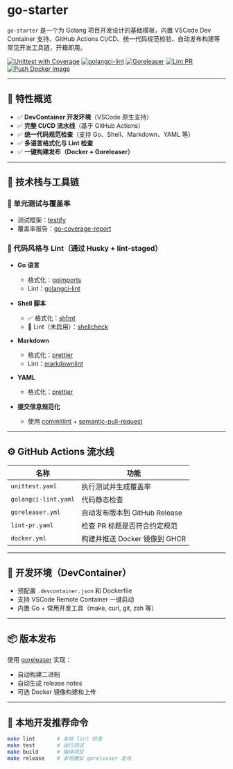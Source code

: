 # go-starter

`go-starter` 是一个为 Golang 项目开发设计的基础模板，内置 VSCode Dev Container 支持、GitHub Actions CI/CD、统一代码规范校验、自动发布构建等常见开发工具链，开箱即用。

[![Unittest with Coverage](https://github.com/phenix3443/go-starter/actions/workflows/unittest.yaml/badge.svg)](https://github.com/phenix3443/go-starter/actions/workflows/unittest.yaml)
[![golangci-lint](https://github.com/phenix3443/go-starter/actions/workflows/golangci-lint.yaml/badge.svg)](https://github.com/phenix3443/go-starter/actions/workflows/golangci-lint.yaml)
[![Goreleaser](https://github.com/phenix3443/go-starter/actions/workflows/goreleaser.yml/badge.svg)](https://github.com/phenix3443/go-starter/actions/workflows/goreleaser.yml)
[![Lint PR](https://github.com/phenix3443/go-starter/actions/workflows/lint-pr.yaml/badge.svg)](https://github.com/phenix3443/go-starter/actions/workflows/lint-pr.yaml)
[![Push Docker Image](https://github.com/phenix3443/go-starter/actions/workflows/docker.yml/badge.svg)](https://github.com/phenix3443/go-starter/actions/workflows/docker.yml)

---

## 🚀 特性概览

- ✅ **DevContainer 开发环境**（VSCode 原生支持）
- ✅ **完整 CI/CD 流水线**（基于 GitHub Actions）
- ✅ **统一代码规范检查**（支持 Go、Shell、Markdown、YAML 等）
- ✅ **多语言格式化与 Lint 检查**
- ✅ **一键构建发布（Docker + Goreleaser）**

---

## 🧱 技术栈与工具链

### 🧪 单元测试与覆盖率

- 测试框架：[testify](https://github.com/stretchr/testify)
- 覆盖率报告：[go-coverage-report](https://github.com/fgrosse/go-coverage-report)

### 🧹 代码风格与 Lint（通过 Husky + lint-staged）

- **Go 语言**

  - 格式化：[goimports](https://pkg.go.dev/golang.org/x/tools/cmd/goimports)
  - Lint：[golangci-lint](https://github.com/golangci/golangci-lint)

- **Shell 脚本**

  - ✅ 格式化：[shfmt](https://github.com/patrickvane/shfmt)
  - 🚧 Lint（未启用）：[shellcheck](https://www.shellcheck.net/)

- **Markdown**

  - 格式化：[prettier](https://prettier.io/)
  - Lint：[markdownlint](https://github.com/DavidAnson/markdownlint)

- **YAML**

  - 格式化：[prettier](https://prettier.io/)

- **提交信息规范化**
  - 使用 [commitlint](https://github.com/conventional-changelog/commitlint) + [semantic-pull-request](https://github.com/marketplace/actions/semantic-pull-request)

---

## ⚙️ GitHub Actions 流水线

| 名称                 | 功能                          |
| -------------------- | ----------------------------- |
| `unittest.yaml`      | 执行测试并生成覆盖率          |
| `golangci-lint.yaml` | 代码静态检查                  |
| `goreleaser.yml`     | 自动发布版本到 GitHub Release |
| `lint-pr.yaml`       | 检查 PR 标题是否符合约定规范  |
| `docker.yml`         | 构建并推送 Docker 镜像到 GHCR |

---

## 🐳 开发环境（DevContainer）

- 预配置 `.devcontainer.json` 和 Dockerfile
- 支持 VSCode Remote Container 一键启动
- 内置 Go + 常用开发工具（make, curl, git, zsh 等）

---

## 📦 版本发布

使用 [goreleaser](https://goreleaser.com/) 实现：

- 自动构建二进制
- 自动生成 release notes
- 可选 Docker 镜像构建和上传

---

## 🔧 本地开发推荐命令

```bash
make lint       # 本地 lint 检查
make test       # 运行测试
make build      # 编译项目
make release    # 本地模拟 goreleaser 发布
```
